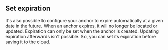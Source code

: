 ## Set expiration

It's also possible to configure your anchor to expire automatically at a given date in the future. When an anchor expires, it will no longer be located or updated. Expiration can only be set when the anchor is created. Updating expiration afterwards isn't possible. So, you can set its expiration before saving it to the cloud.
